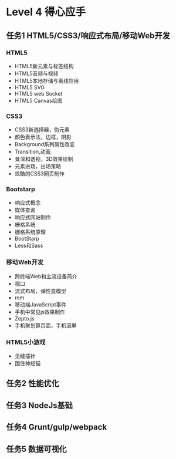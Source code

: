# Level 4  得心应手
## 任务1 HTML5/CSS3/响应式布局/移动Web开发
### HTML5
+ HTML5新元素与标签结构
+ HTML5音频与视频
+ HTML5本地存储与离线应用
+ HTML5 SVG
+ HTML5 web Socket
+ HTML5 Canvas绘图
### CSS3
+ CSS3新选择器，伪元素
+ 颜色表示法，边框，阴影
+ Background系列属性改变
+ Transition,动画
+ 景深和透视，3D效果绘制
+ 元素进场，出场策略
+ 炫酷的CSS3网页制作
### Bootstarp
+ 响应式概念
+ 媒体查询
+ 响应式网站制作
+ 栅格系统
+ 栅格系统原理
+ BootStarp
+ Less和Sass
### 移动Web开发
+ 跨终端Web和主流设备简介
+ 视口
+ 流式布局，弹性盒模型
+ rem
+ 移动端JavaScript事件
+ 手机中常见js效果制作
+ Zepto.js
+ 手机聚划算页面，手机滚屏
### HTML5小游戏
+ 见缝插针
+ 围住神经猫

## 任务2 性能优化


## 任务3 NodeJs基础		

## 任务4 Grunt/gulp/webpack

## 任务5 数据可视化
